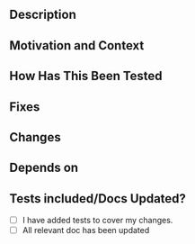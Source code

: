 <!--- You can leave blank or remove sections which aren't necessary for the PR. -->

## Description

<!--- Describe your changes in detail -->

## Motivation and Context

<!--- Why is this change required? What problem does it solve? -->

## How Has This Been Tested

<!--- Please describe in detail how you tested your changes. -->
<!--- Include details of your testing environment, and the tests you ran to -->
<!--- see how your change affects other areas of the code, etc. -->

## Fixes

<!--- Does this fix a user story, if so add a reference here -->

## Changes

<!--- What types of changes does your code introduce? In what place? -->

## Depends on

<!--- Does this PR depend on another PR that should be merged first or at the same time -->


## Tests included/Docs Updated?

<!--- Go over all the following points, and put an `x` in all the boxes that apply. -->

- [ ] I have added tests to cover my changes.
- [ ] All relevant doc has been updated
